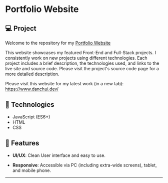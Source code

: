 # Portfolio Website

## 💻 Project

Welcome to the repository for my [Portfolio Website](https://www.danchui.dev/) 

This website showcases my featured Front-End and Full-Stack projects. I consistently work on new projects using different technologies. Each project includes a brief description, the technologies used, and links to the live site and source code. Please visit the project's source code page for a more detailed description. 

Please visit this website for my latest work (in a new tab): https://www.danchui.dev/

## 🚀 Technologies

- JavaScript (ES6+)
- HTML
- CSS

## 💫 Features

- **UI/UX**: Clean User interface and easy to use.

- **Responsive**: Accessible via PC (including extra-wide screens), tablet, and mobile phone.

---

